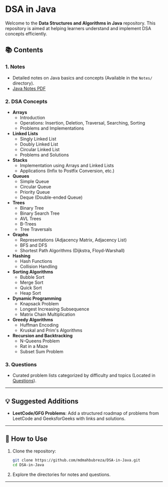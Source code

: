 # DSA in Java

Welcome to the **Data Structures and Algorithms in Java** repository. This repository is aimed at helping learners understand and implement DSA concepts efficiently.  

## 📚 Contents  

### 1. **Notes**  
- Detailed notes on Java basics and concepts (Available in the `Notes/` directory).  
- [Java Notes PDF](./Notes/Java%20Notes.pdf)  

### 2. **DSA Concepts**  
- **Arrays**  
  - Introduction  
  - Operations: Insertion, Deletion, Traversal, Searching, Sorting  
  - Problems and Implementations  
- **Linked Lists**  
  - Singly Linked List  
  - Doubly Linked List  
  - Circular Linked List  
  - Problems and Solutions  
- **Stacks**  
  - Implementation using Arrays and Linked Lists  
  - Applications (Infix to Postfix Conversion, etc.)  
- **Queues**  
  - Simple Queue  
  - Circular Queue  
  - Priority Queue  
  - Deque (Double-ended Queue)  
- **Trees**  
  - Binary Tree  
  - Binary Search Tree  
  - AVL Trees  
  - B-Trees  
  - Tree Traversals  
- **Graphs**  
  - Representations (Adjacency Matrix, Adjacency List)  
  - BFS and DFS  
  - Shortest Path Algorithms (Dijkstra, Floyd-Warshall)  
- **Hashing**  
  - Hash Functions  
  - Collision Handling  
- **Sorting Algorithms**  
  - Bubble Sort  
  - Merge Sort  
  - Quick Sort  
  - Heap Sort  
- **Dynamic Programming**  
  - Knapsack Problem  
  - Longest Increasing Subsequence  
  - Matrix Chain Multiplication  
- **Greedy Algorithms**  
  - Huffman Encoding  
  - Kruskal and Prim's Algorithms  
- **Recursion and Backtracking**  
  - N-Queens Problem  
  - Rat in a Maze  
  - Subset Sum Problem  

### 3. **Questions**  
- Curated problem lists categorized by difficulty and topics (Located in [Questions](./Questions)).  
 
---

## 💡 Suggested Additions   
- **LeetCode/GFG Problems**: Add a structured roadmap of problems from LeetCode and GeeksforGeeks with links and solutions.

---

## 🔧 How to Use  

1. Clone the repository:  
   ```bash  
   git clone https://github.com/mdmahbubreza/DSA-in-Java.git  
   cd DSA-in-Java  
   ```  
2. Explore the directories for notes and questions.  

---
